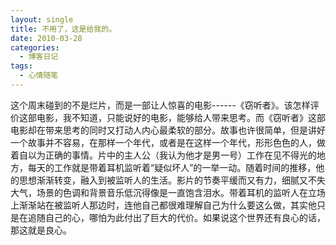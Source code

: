 ```yaml
---
layout: single
title: 不用了，这是给我的。
date: 2010-03-28
categories:
  - 博客日记
tags:
  - 心情随笔
---
```


这个周末碰到的不是烂片，而是一部让人惊喜的电影------《窃听者》。该怎样评价这部电影，我不知道，只能说好的电影，能够给人带来思考。而《窃听者》这部电影却在带来思考的同时又打动人内心最柔软的部分。故事也许很简单，但是讲好一个故事并不容易，在那样一个年代，或者是在这样一个年代，形形色色的人，做着自以为正确的事情。片中的主人公（我认为他才是男一号）工作在见不得光的地方，每天的工作就是带着耳机监听着“疑似坏人”的一举一动。随着时间的推移，他的思想渐渐转变，融入到被监听人的生活。影片的节奏平缓而又有力，细腻又不失大气，场景的色调和背景音乐低沉得像是一直饱含泪水。带着耳机的监听人在立场上渐渐站在被监听人那边时，连他自己都很难理解自己为什么要这么做，其实他只是在追随自己的心，哪怕为此付出了巨大的代价。如果说这个世界还有良心的话，那这就是良心。
